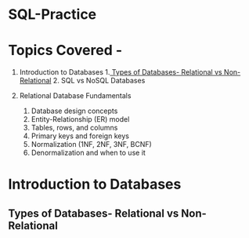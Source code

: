 # SQL-Practice

# Topics Covered - 
1. Introduction to Databases
    1.[ Types of Databases- Relational vs Non-Relational](#typpes-ofdatabases--relational-vs-non-relational)
    2. SQL vs NoSQL Databases
    
2. Relational Database Fundamentals
    1. Database design concepts
    2. Entity-Relationship (ER) model
    3. Tables, rows, and columns
    4. Primary keys and foreign keys
    5. Normalization (1NF, 2NF, 3NF, BCNF)
    6. Denormalization and when to use it



# Introduction to Databases 

## Types of Databases- Relational vs Non-Relational
